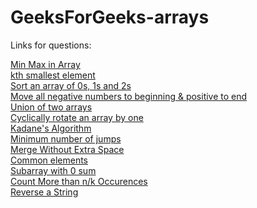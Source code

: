 # GeeksForGeeks-arrays

Links for questions:

<a href = "https://www.geeksforgeeks.org/maximum-and-minimum-in-an-array"> Min Max in Array </a>  <br>
<a href= "https://practice.geeksforgeeks.org/problems/kth-smallest-element5635/1" > kth smallest element </a> <br>
<a href= "https://practice.geeksforgeeks.org/problems/sort-an-array-of-0s-1s-and-2s4231/1" > Sort an array of 0s, 1s and 2s</a>  <br>
<a href= "https://www.geeksforgeeks.org/move-negative-numbers-beginning-positive-end-constant-extra-space/" > Move all negative numbers to beginning & positive to end </a> <br>
<a href= "https://practice.geeksforgeeks.org/problems/union-of-two-arrays3538/1" > Union of two arrays </a>  <br>
<a href= "https://practice.geeksforgeeks.org/problems/cyclically-rotate-an-array-by-one2614/1" > Cyclically rotate an array by one </a> <br>
<a href= "https://practice.geeksforgeeks.org/problems/kadanes-algorithm-1587115620/1" > Kadane's Algorithm </a>   <br>
<a href= "https://practice.geeksforgeeks.org/problems/minimum-number-of-jumps-1587115620/1" > Minimum number of jumps</a>    <br>
<a href= "https://practice.geeksforgeeks.org/problems/merge-two-sorted-arrays5135/1" > Merge Without Extra Space </a>   <br>
<a href= "https://practice.geeksforgeeks.org/problems/common-elements1132/1 " > Common elements</a>    <br>
<a href= "https://practice.geeksforgeeks.org/problems/subarray-with-0-sum-1587115621/1 " > Subarray with 0 sum</a>   <br>
<a href= "https://practice.geeksforgeeks.org/problems/count-element-occurences/1#" > Count More than n/k Occurences </a> <br>
<a href= "https://practice.geeksforgeeks.org/problems/reverse-a-string/1#" > Reverse a String</a>  <br>

